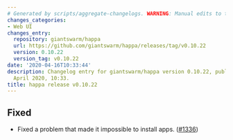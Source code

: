 ```yaml
---
# Generated by scripts/aggregate-changelogs. WARNING: Manual edits to this files will be overwritten.
changes_categories:
- Web UI
changes_entry:
  repository: giantswarm/happa
  url: https://github.com/giantswarm/happa/releases/tag/v0.10.22
  version: 0.10.22
  version_tag: v0.10.22
date: '2020-04-16T10:33:44'
description: Changelog entry for giantswarm/happa version 0.10.22, published on 16
  April 2020, 10:33.
title: happa release v0.10.22
---
```


## Fixed

- Fixed a problem that made it impossible to install apps. ([#1336](https://github.com/giantswarm/happa/pull/1336))


